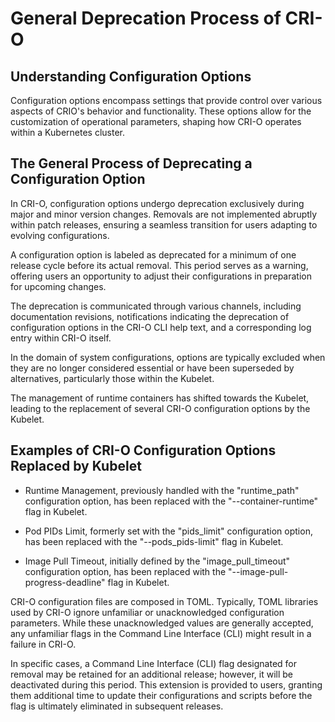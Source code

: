 # General Deprecation Process of CRI-O

## Understanding Configuration Options

Configuration options encompass settings that provide control over various
aspects of CRIO's behavior and functionality. These options allow for the
customization of operational parameters, shaping how CRI-O operates within a
Kubernetes cluster.

## The General Process of Deprecating a Configuration Option

In CRI-O, configuration options undergo deprecation exclusively during major
and minor version changes. Removals are not implemented abruptly within patch
releases, ensuring a seamless transition for users adapting to evolving
configurations.

A configuration option is labeled as deprecated for a minimum of one release
cycle before its actual removal. This period serves as a warning, offering
users an opportunity to adjust their configurations in preparation for upcoming
changes.

The deprecation is communicated through various channels, including
documentation revisions, notifications indicating the deprecation of
configuration options in the CRI-O CLI help text, and a corresponding log entry
within CRI-O itself.

In the domain of system configurations, options are typically excluded when they
are no longer considered essential or have been superseded by alternatives,
particularly those within the Kubelet.

The management of runtime containers has shifted towards the Kubelet, leading
to the replacement of several CRI-O configuration options by the Kubelet.

## Examples of CRI-O Configuration Options Replaced by Kubelet

- Runtime Management, previously handled with the "runtime_path" configuration
  option, has been replaced with the "--container-runtime" flag in Kubelet.

- Pod PIDs Limit, formerly set with the "pids_limit" configuration option, has
  been replaced with the "--pods_pids-limit" flag in Kubelet.

- Image Pull Timeout, initially defined by the "image_pull_timeout"
  configuration option, has been replaced with the
  "--image-pull-progress-deadline" flag in Kubelet.

CRI-O configuration files are composed in TOML. Typically, TOML libraries used
by CRI-O ignore unfamiliar or unacknowledged configuration parameters. While
these unacknowledged values are generally accepted, any unfamiliar flags in the
Command Line Interface (CLI) might result in a failure in CRI-O.

In specific cases, a Command Line Interface (CLI) flag designated for removal
may be retained for an additional release; however, it will be deactivated
during this period. This extension is provided to users, granting them
additional time to update their configurations and scripts before the flag is
ultimately eliminated in subsequent releases.
